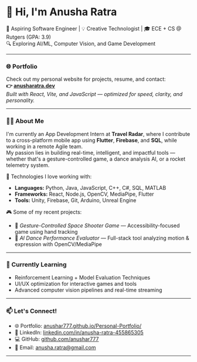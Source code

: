 # 👋 Hi, I'm Anusha Ratra

🚀 Aspiring Software Engineer | 💡 Creative Technologist | 🎓 ECE + CS @ Rutgers (GPA: 3.9)  
🔍 Exploring AI/ML, Computer Vision, and Game Development

---

### 🌐 Portfolio  
Check out my personal website for projects, resume, and contact:  
**👉 [anusharatra.dev](https://anushar777.github.io/Personal-Portfolio/)**  
_Built with React, Vite, and JavaScript — optimized for speed, clarity, and personality._

---

### 👩‍💻 About Me

I'm currently an App Development Intern at **Travel Radar**, where I contribute to a cross-platform mobile app using **Flutter**, **Firebase**, and **SQL**, while working in a remote Agile team.  
My passion lies in building real-time, intelligent, and impactful tools — whether that's a gesture-controlled game, a dance analysis AI, or a rocket telemetry system.

🔧 Technologies I love working with:
- **Languages:** Python, Java, JavaScript, C++, C#, SQL, MATLAB  
- **Frameworks:** React, Node.js, OpenCV, MediaPipe, Flutter  
- **Tools:** Unity, Firebase, Git, Arduino, Unreal Engine  

🎮 Some of my recent projects:
- 🎯 *Gesture-Controlled Space Shooter Game* — Accessibility-focused game using hand tracking  
- 🕺 *AI Dance Performance Evaluator* — Full-stack tool analyzing motion & expression with OpenCV/MediaPipe  

---

### 🌱 Currently Learning
- Reinforcement Learning + Model Evaluation Techniques  
- UI/UX optimization for interactive games and tools  
- Advanced computer vision pipelines and real-time streaming  

---

### 📫 Let's Connect!
- 🌐 Portfolio: [anushar777.github.io/Personal-Portfolio/](https://anushar777.github.io/Personal-Portfolio/)  
- 💼 LinkedIn: [linkedin.com/in/anusha-ratra-455865305](https://linkedin.com/in/anusha-ratra-455865305)  
- 💻 GitHub: [github.com/anushar777](https://github.com/anushar777)  
- 📧 Email: anusha.ratra@gmail.com  

---
